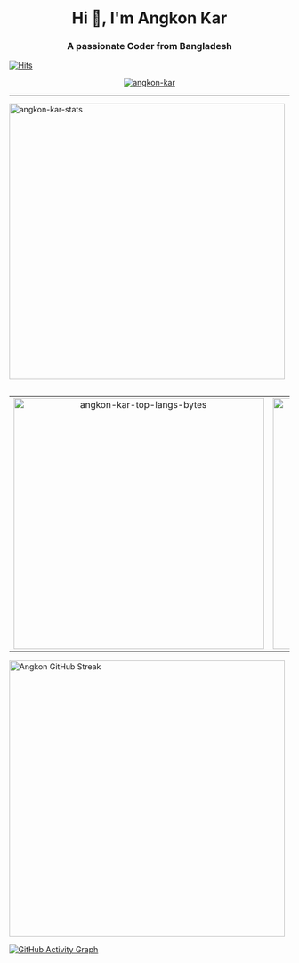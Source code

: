 <h1 align="center">Hi 👋, I'm Angkon Kar</h1>
<h3 align="center">A passionate Coder from Bangladesh</h3>

[![Hits](https://u8views.com/api/v1/github/profiles/63663261/views/day-week-month-total-count.svg)](https://u8views.com/github/Angkon-kar)

<p align="center">
  <a href="https://github.com/ryo-ma/github-profile-trophy">
    <img src="https://trophygh.kolioaris.xyz/?username=angkon-kar&rank=-?" alt="angkon-kar" />
  </a>
</p>

---

<p align="left">
  <img src="https://github-readme-stats-delta-snowy-48.vercel.app/api?username=angkon-kar&rank_icon=github&show_icons=true&locale=en&theme=dark" alt="angkon-kar-stats" width="495" />
</p>

<table align="left">
  <tr>
    <td align="center">
      <img src="https://github-readme-stats-delta-snowy-48.vercel.app/api/top-langs?username=angkon-kar&stats_format=bytes&show_icons=true&locale=en&theme=dark" alt="angkon-kar-top-langs-bytes" width="450" />
    </td>
    <td align="center" valign="top">
      <img src="https://github-readme-stats-delta-snowy-48.vercel.app/api/top-langs?username=angkon-kar&show_icons=true&locale=en&theme=dark" alt="angkon-kar-top-langs" width="450" />
    </td>
  </tr>
</table>

<p><a href="https://git.io/streak-stats">
  <img src="https://readme-streak-am90ad4ap-sherlock1956s-projects.vercel.app?user=angkon-kar&theme=dark" alt="Angkon GitHub Streak" width="495" />
</a></p>

<p align="left">
  <a href="https://github.com/Angkon-kar?tab=repositories">
    <img src="https://github-readme-activity-graph.vercel.app/graph?username=angkon-kar&theme=react-dark&hide_title=true&hide_border=true" alt="GitHub Activity Graph" />
  </a>
</p>

